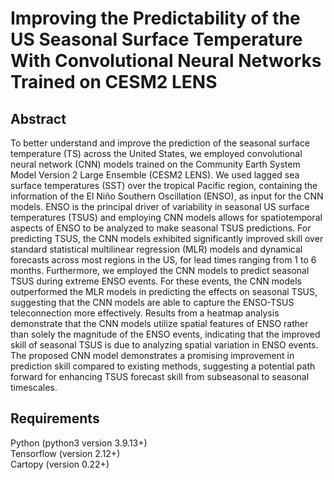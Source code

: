 # Improving the Predictability of the US Seasonal Surface Temperature With Convolutional Neural Networks Trained on CESM2 LENS

## Abstract
To better understand and improve the prediction of the seasonal surface temperature (TS) across the United States, we employed convolutional neural network (CNN) models trained on the Community Earth System Model Version 2 Large Ensemble (CESM2 LENS). We used lagged sea surface temperatures (SST) over the tropical Pacific region, containing the information of the El Niño Southern Oscillation (ENSO), as input for the CNN models. ENSO is the principal driver of variability in seasonal US surface temperatures (TSUS) and employing CNN models allows for spatiotemporal aspects of ENSO to be analyzed to make seasonal TSUS predictions. For predicting TSUS, the CNN models exhibited significantly improved skill over standard statistical multilinear regression (MLR) models and dynamical forecasts across most regions in the US, for lead times ranging from 1 to 6 months. Furthermore, we employed the CNN models to predict seasonal TSUS during extreme ENSO events. For these events, the CNN models outperformed the MLR models in predicting the effects on seasonal TSUS, suggesting that the CNN models are able to capture the ENSO-TSUS teleconnection more effectively. Results from a heatmap analysis demonstrate that the CNN models utilize spatial features of ENSO rather than solely the magnitude of the ENSO events, indicating that the improved skill of seasonal TSUS is due to analyzing spatial variation in ENSO events. The proposed CNN model demonstrates a promising improvement in prediction skill compared to existing methods, suggesting a potential path forward for enhancing TSUS forecast skill from subseasonal to seasonal timescales.

## Requirements
Python (python3 version 3.9.13+)<br/>
Tensorflow (version 2.12+)<br/>
Cartopy (version 0.22+)
